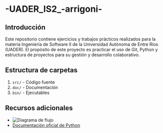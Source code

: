 # -UADER_IS2_-arrigoni-

## Introducción
Este repositorio contiene ejercicios y trabajos prácticos realizados para la materia Ingeniería de Software II de la Universidad Autónoma de Entre Ríos (UADER). El propósito de este proyecto es practicar el uso de Git, Python y estructura de proyectos para su gestión y desarrollo colaborativo.


## Estructura de carpetas
1. `src/` - Código fuente
2. `doc/` - Documentación
3. `bin/` - Ejecutables

## Recursos adicionales
- ![Diagrama de flujo](images/diagrama.png)
- [Documentación oficial de Python](https://docs.python.org/3/)